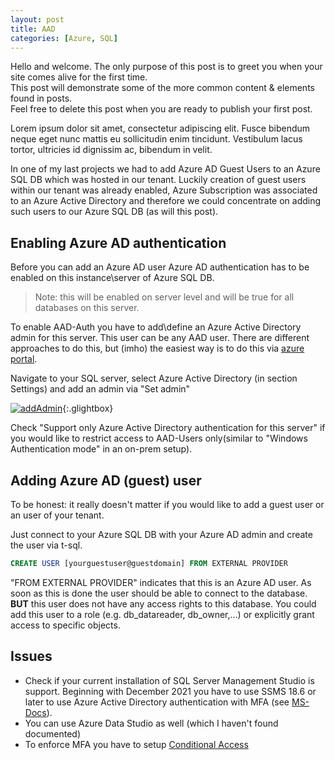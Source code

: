 ---layout: posttitle: AADcategories: [Azure, SQL]---Hello and welcome. The only purpose of this post is to greet you when your site comes alive for the first time.  This post will demonstrate some of the more common content & elements found in posts.  Feel free to delete this post when you are ready to publish your first post.  Lorem ipsum dolor sit amet, consectetur adipiscing elit. Fusce bibendum neque eget nunc mattis eu sollicitudin enim tincidunt. Vestibulum lacus tortor, ultricies id dignissim ac, bibendum in velit.In one of my last projects we had to add Azure AD Guest Users to an Azure SQL DB which was hosted in our tenant. Luckily creation of guest users within our tenant was already enabled, Azure Subscription was associated to an Azure Active Directory and therefore we could concentrate on adding such users to our Azure SQL DB (as will this post).## Enabling Azure AD authenticationBefore you can add an Azure AD user Azure AD authentication has to be enabled on this instance\server of Azure SQL DB. >Note: this will be enabled  on server level and will be true for all databases on this server.To enable AAD-Auth you have to add\define an Azure Active Directory admin for this server. This user can be any AAD user. There are different approaches to do this, but (imho) the easiest way is to do this via [azure portal](https://portal.azure.com/).Navigate to your SQL server, select Azure Active Directory (in section Settings) and add an admin via "Set admin"[![addAdmin](https://gregorprohaska.github.io/BlogTestForeverJekyll/assets/image/blogpictures/2021-01-10-aad-azure-ad-guest-user-to-azure-sql-db/AAD-Admin3.jpg "set Azure AD admin")](https://gregorprohaska.github.io/BlogTestForeverJekyll/assets/image/blogpictures/2021-01-10-aad-azure-ad-guest-user-to-azure-sql-db/AAD-Admin3.jpg){:.glightbox}Check "Support only Azure Active Directory authentication for this server" if you would like to restrict access to AAD-Users only(similar to "Windows Authentication mode" in an on-prem setup).## Adding Azure AD (guest) userTo be honest: it really doesn't matter if you would like to add a guest user or an user of your tenant.Just connect to your Azure SQL DB with your Azure AD admin and create the user via t-sql.```sqlCREATE USER [yourguestuser@guestdomain] FROM EXTERNAL PROVIDER```"FROM EXTERNAL PROVIDER" indicates that this is an Azure AD user.As soon as this is done the user should be able to connect to the database. **BUT** this user does not have any access rights to this database. You could add this user to a role (e.g. db_datareader, db_owner,...) or explicitly grant access to specific objects.## Issues- Check if your current installation of SQL Server Management Studio is support. Beginning with December 2021 you have to use SSMS 18.6 or later to use Azure Active Directory authentication with MFA (see [MS-Docs](https://docs.microsoft.com/en-us/azure/azure-sql/database/authentication-mfa-ssms-overview)).- You can use Azure Data Studio as well (which I haven't found documented)- To enforce MFA you have to setup [Conditional Access](https://docs.microsoft.com/en-us/azure/azure-sql/database/conditional-access-configure)
